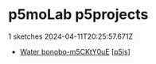 # p5moLab p5projects
1 sketches 2024-04-11T20:25:57.671Z

- [Water bonobo-m5CKtY0uE](./p5projects/Water%20bonobo-m5CKtY0uE) [[p5js](https://editor.p5js.org/p5moLab/sketches/m5CKtY0uE)]
